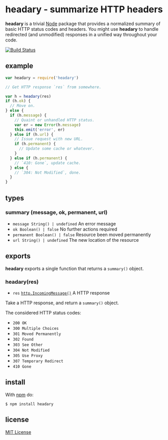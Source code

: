 # headary - summarize HTTP headers

**headary** is a trivial [Node](https://nodejs.org) package that provides a normalized summary of basic HTTP status codes and headers. You might use **headary** to handle redirected (and unmodified) responses in a unified way throughout your code.

[![Build Status](https://secure.travis-ci.org/michaelnisi/headary.svg)](http://travis-ci.org/michaelnisi/headary)

## example

```js
var headary = require('headary')

// Get HTTP response `res` from somewhere.

var h = headary(res)
if (h.ok) {
  // Move on.
} else {
  if (h.message) {
    // Quaint or unhandled HTTP status.
    var er = new Error(h.message)
    this.emit('error', er)
  } else if (h.url) {
    // Issue request with new URL.
    if (h.permanent) {
      // Update some cache or whatever.
    }
  } else if (h.permanent) {
    // `410: Gone`, update cache.
  } else {
    // `304: Not Modified`, done.
  }
}
```

## types

### summary (message, ok, permanent, url)

- `message String() | undefined` An error message
- `ok Boolean() | false` No further actions required
- `permanent Boolean() | false` Resource been moved permanently
- `url String() | undefined` The new location of the resource

## exports

**headary** exports a single function that returns a `summary()` object.

### headary(res)

- `res` [`http.IncomingMessage()`](https://nodejs.org/api/http.html#http_http_incomingmessage) A HTTP response

Take a HTTP response, and return a `summary()` object.

The considered HTTP status codes:

- `200 OK`
- `300 Multiple Choices`
- `301 Moved Permanently`
- `302 Found`
- `303 See Other`
- `304 Not Modified`
- `305 Use Proxy`
- `307 Temporary Redirect`
- `410 Gone`

## install

With [npm](https://npmjs.org/package/headary) do:

```
$ npm install headary
```

## license

[MIT License](https://raw.github.com/michaelnisi/headary/master/LICENSE)
